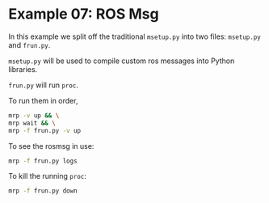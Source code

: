 # Example 07: ROS Msg

In this example we split off the traditional `msetup.py` into two files: `msetup.py` and `frun.py`.

`msetup.py` will be used to compile custom ros messages into Python libraries.

`frun.py` will run `proc`.

To run them in order,
```sh
mrp -v up && \
mrp wait && \
mrp -f frun.py -v up
```

To see the rosmsg in use:
```sh
mrp -f frun.py logs
```

To kill the running `proc`:
```sh
mrp -f frun.py down
```
